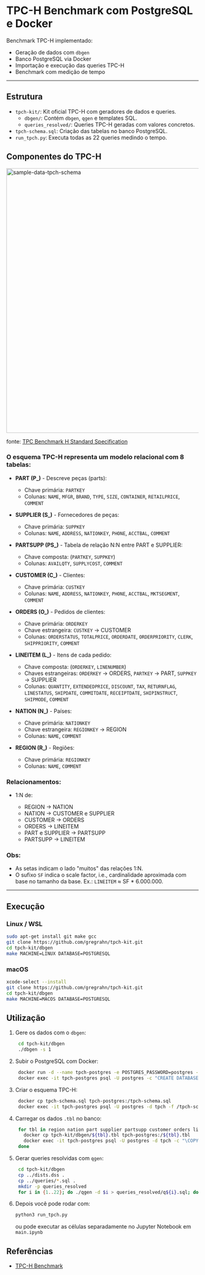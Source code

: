 # TPC-H Benchmark com PostgreSQL e Docker

Benchmark TPC-H implementado:

- Geração de dados com `dbgen`
- Banco PostgreSQL via Docker
- Importação e execução das queries TPC-H
- Benchmark com medição de tempo
---

## Estrutura

- `tpch-kit/`: Kit oficial TPC-H com geradores de dados e queries.
  - `dbgen/`: Contém `dbgen`, `qgen` e templates SQL.
  - `queries_resolved/`: Queries TPC-H geradas com valores concretos.
- `tpch-schema.sql`: Criação das tabelas no banco PostgreSQL.
- `run_tpch.py`: Executa todas as 22 queries medindo o tempo.

## Componentes do TPC-H
<img width="615" height="693" alt="sample-data-tpch-schema" src="https://github.com/user-attachments/assets/95e30211-2f48-41c2-9ed8-d2a1745b0188" />

fonte: [TPC Benchmark H Standard Specification](https://www.tpc.org/tpc_documents_current_versions/pdf/tpc-h_v2.17.1.pdf)

### O esquema TPC-H representa um modelo relacional com 8 tabelas:

* **PART (P\_)** -
  Descreve peças (parts):
  - Chave primária: `PARTKEY`
  - Colunas: `NAME`, `MFGR`, `BRAND`, `TYPE`, `SIZE`, `CONTAINER`, `RETAILPRICE`, `COMMENT`

* **SUPPLIER (S\_)** -
  Fornecedores de peças:
  - Chave primária: `SUPPKEY`
  - Colunas: `NAME`, `ADDRESS`, `NATIONKEY`, `PHONE`, `ACCTBAL`, `COMMENT`

* **PARTSUPP (PS\_)** -
  Tabela de relação N\:N entre PART e SUPPLIER:
  - Chave composta: (`PARTKEY`, `SUPPKEY`)
  - Colunas: `AVAILQTY`, `SUPPLYCOST`, `COMMENT`

* **CUSTOMER (C\_)** -
  Clientes:
  - Chave primária: `CUSTKEY`
  - Colunas: `NAME`, `ADDRESS`, `NATIONKEY`, `PHONE`, `ACCTBAL`, `MKTSEGMENT`, `COMMENT`

* **ORDERS (O\_)** - 
  Pedidos de clientes:
  - Chave primária: `ORDERKEY`
  - Chave estrangeira: `CUSTKEY` → CUSTOMER
  - Colunas: `ORDERSTATUS`, `TOTALPRICE`, `ORDERDATE`, `ORDERPRIORITY`, `CLERK`, `SHIPPRIORITY`, `COMMENT`

* **LINEITEM (L\_)** -
  Itens de cada pedido:
  - Chave composta: (`ORDERKEY`, `LINENUMBER`)
  - Chaves estrangeiras: `ORDERKEY` → ORDERS, `PARTKEY` → PART, `SUPPKEY` → SUPPLIER
  - Colunas: `QUANTITY`, `EXTENDEDPRICE`, `DISCOUNT`, `TAX`, `RETURNFLAG`, `LINESTATUS`, `SHIPDATE`, `COMMITDATE`, `RECEIPTDATE`, `SHIPINSTRUCT`, `SHIPMODE`, `COMMENT`

* **NATION (N\_)** -
  Países:
  - Chave primária: `NATIONKEY`
  - Chave estrangeira: `REGIONKEY` → REGION
  - Colunas: `NAME`, `COMMENT`

* **REGION (R\_)** -
  Regiões:
  - Chave primária: `REGIONKEY`
  - Colunas: `NAME`, `COMMENT`

### Relacionamentos:

* 1\:N de:

  * REGION → NATION
  * NATION → CUSTOMER e SUPPLIER
  * CUSTOMER → ORDERS
  * ORDERS → LINEITEM
  * PART e SUPPLIER → PARTSUPP
  * PARTSUPP → LINEITEM

### Obs:

  * As setas indicam o lado "muitos" das relações 1\:N.
  * O sufixo `SF` indica o scale factor, i.e., cardinalidade aproximada com base no tamanho da base.
    Ex.: `LINEITEM` ≈ SF \* 6.000.000.
---

## Execução

### Linux / WSL

```sh
sudo apt-get install git make gcc
git clone https://github.com/gregrahn/tpch-kit.git
cd tpch-kit/dbgen
make MACHINE=LINUX DATABASE=POSTGRESQL
```

### macOS

```sh
xcode-select --install
git clone https://github.com/gregrahn/tpch-kit.git
cd tpch-kit/dbgen
make MACHINE=MACOS DATABASE=POSTGRESQL
```

## Utilização

1. Gere os dados com o `dbgen`:
   ```sh
    cd tpch-kit/dbgen
    ./dbgen -s 1
   ```
2. Subir o PostgreSQL com Docker:
   ```sh
    docker run -d --name tpch-postgres -e POSTGRES_PASSWORD=postgres -p 5432:5432 postgres
    docker exec -it tpch-postgres psql -U postgres -c "CREATE DATABASE tpch;"
   ```
3. Criar o esquema TPC-H:
   ```sh
    docker cp tpch-schema.sql tpch-postgres:/tpch-schema.sql
    docker exec -it tpch-postgres psql -U postgres -d tpch -f /tpch-schema.sql
   ```
4. Carregar os dados `.tbl` no banco:
   ```sh
    for tbl in region nation part supplier partsupp customer orders lineitem; do
      docker cp tpch-kit/dbgen/${tbl}.tbl tpch-postgres:/${tbl}.tbl
      docker exec -it tpch-postgres psql -U postgres -d tpch -c "\COPY $tbl FROM '/$tbl.tbl' WITH DELIMITER '|' CSV"
    done
   ```
5. Gerar queries resolvidas com `qgen`:
   ```sh
    cd tpch-kit/dbgen
    cp ../dists.dss .
    cp ../queries/*.sql .
    mkdir -p queries_resolved
    for i in {1..22}; do ./qgen -d $i > queries_resolved/q${i}.sql; done
   ```
6. Depois você pode rodar com:
   ```sh
   python3 run_tpch.py
   ```
   ou pode executar as células separadamente no Jupyter Notebook em `main.ipynb`

## Referências

- [TPC-H Benchmark](http://www.tpc.org/tpch)


